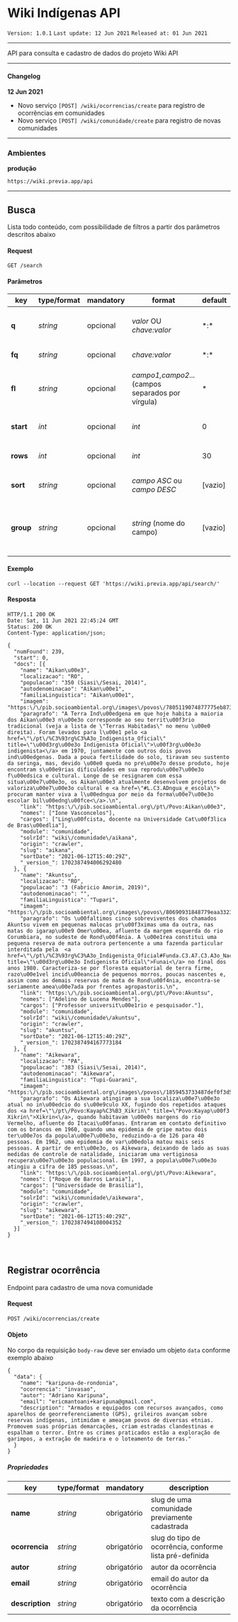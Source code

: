 # Wiki Indígenas API

`Version: 1.0.1` `Last update: 12 Jun 2021` `Released at: 01 Jun 2021`

------------

API para consulta e cadastro de dados do projeto Wiki API

------------

#### Changelog
**12 Jun 2021**
- Novo serviço `[POST] /wiki/ocorrencias/create` para registro de ocorrências em comunidades
- Novo serviço `[POST] /wiki/comunidade/create` para registro de novas comunidades


------------

### Ambientes

**produção**

    https://wiki.previa.app/api

------------

## Busca
Lista todo conteúdo, com possibilidade de filtros a partir dos parâmetros descritos abaixo

#### Request

`GET /search`

#### Parâmetros

| key | type/format | mandatory | format | default | description | 
|-----|-------------|-----------|--------|---------|-------------|
| **q** | *string* | opcional | *valor* OU *chave:valor*  | \*:\*  | query, termos a serem buscados | 
| **fq** | *string* | opcional | *chave:valor*  | \*:\*  | filtro de query |
|**fl**|*string*| opcional | *campo1,campo2...* (campos separados por vírgula)  | *  | campos que devem aparecer no resultado |
|**start**|*int*| opcional | *int*  | 0  | índice de início dos resultados |
|**rows**|*int*| opcional  | *int*  | 30  | quantidade de resultados  | 
|**sort**|*string*| opcional | *campo ASC* ou *campo DESC*  | [vazio]  | ordenação dos resultados |
|**group**|*string*| opcional | *string* (nome do campo)  | [vazio]  | campo para resultado ser agrupado por |



#### Exemplo
    curl --location --request GET 'https://wiki.previa.app/api/search/' 


#### Resposta
```
HTTP/1.1 200 OK
Date: Sat, 11 Jun 2021 22:45:24 GMT
Status: 200 OK
Content-Type: application/json;

{
  "numFound": 239,
  "start": 0,
  "docs": [{
    "name": "Aikan\u00e3",
    "localizacao": "RO",
    "populacao": "350 (Siasi\/Sesai, 2014)",
    "autodenominacao": "Aikan\u00e1",
    "familiaLinguistica": "Aikan\u00e1",
    "imagem": "https:\/\/pib.socioambiental.org\/images\/povos\/7805119074877775eb873b.jpg",
    "paragrafo": "A Terra Ind\u00edgena em que hoje habita a maioria dos Aikan\u00e3 n\u00e3o corresponde ao seu territ\u00f3rio tradicional (veja a lista de \"Terras Habitadas\" no menu \u00e0 direita). Foram levados para l\u00e1 pelo <a href=\"\/pt\/%C3%93rg%C3%A3o_Indigenista_Oficial\" title=\"\u00d3rg\u00e3o Indigenista Oficial\">\u00f3rg\u00e3o indigenista<\/a> em 1970, juntamente com outros dois povos ind\u00edgenas. Dada a pouca fertilidade do solo, tiravam seu sustento da seringa, mas, devido \u00e0 queda no pre\u00e7o desse produto, hoje encontram s\u00e9rias dificuldades em sua reprodu\u00e7\u00e3o f\u00edsica e cultural. Longe de se resignarem com essa situa\u00e7\u00e3o, os Aikan\u00e3 atualmente desenvolvem projetos de valoriza\u00e7\u00e3o cultural e <a href=\"#L.C3.ADngua_e_escola\"> procuram manter viva a l\u00edngua por meio da forma\u00e7\u00e3o escolar bil\u00edng\u00fce<\/a>.\n",
    "link": "https:\/\/pib.socioambiental.org\/pt\/Povo:Aikan\u00e3",
    "nomes": ["Ione Vasconcelos"],
    "cargos": ["Ling\u00fcista, docente na Universidade Cat\u00f3lica de Bras\u00edlia"],
    "module": "comunidade",
    "solrId": "wiki\/comunidade\/aikana",
    "origin": "crawler",
    "slug": "aikana",
    "sortDate": "2021-06-12T15:40:29Z",
    "_version_": 1702387494006292480
  }, {
    "name": "Akuntsu",
    "localizacao": "RO",
    "populacao": "3 (Fabricio Amorim, 2019)",
    "autodenominacao": "",
    "familiaLinguistica": "Tupari",
    "imagem": "https:\/\/pib.socioambiental.org\/images\/povos\/80690931848779eaa33236.jpg",
    "paragrafo": "Os \u00faltimos cinco sobreviventes dos chamados Akuntsu vivem em pequenas malocas pr\u00f3ximas uma da outra, nas matas do igarap\u00e9 Omer\u00ea, afluente da margem esquerda do rio Corumbiara, no sudeste de Rond\u00f4nia. A \u00e1rea constitui uma pequena reserva de mata outrora pertencente a uma fazenda particular interditada pela  <a href=\"\/pt\/%C3%93rg%C3%A3o_Indigenista_Oficial#Funda.C3.A7.C3.A3o_Nacional_do_.C3.8Dndio_.28Funai.29\" title=\"\u00d3rg\u00e3o Indigenista Oficial\">Funai<\/a> no final dos anos 1980. Caracteriza-se por floresta equatorial de terra firme, razo\u00e1vel incid\u00eancia de pequenos morros, poucas nascentes e, assim como as demais reservas de mata de Rond\u00f4nia, encontra-se seriamente amea\u00e7ada por frentes agropastoris.\n",
    "link": "https:\/\/pib.socioambiental.org\/pt\/Povo:Akuntsu",
    "nomes": ["Adelino de Lucena Mendes"],
    "cargos": ["Professor universit\u00e1rio e pesquisador."],
    "module": "comunidade",
    "solrId": "wiki\/comunidade\/akuntsu",
    "origin": "crawler",
    "slug": "akuntsu",
    "sortDate": "2021-06-12T15:40:29Z",
    "_version_": 1702387494167773184
  }, {
    "name": "Aikewara",
    "localizacao": "PA",
    "populacao": "383 (Siasi\/Sesai, 2014)",
    "autodenominacao": "Aikewara",
    "familiaLinguistica": "Tupi-Guarani",
    "imagem": "https:\/\/pib.socioambiental.org\/images\/povos\/1859453733487def0f3d523.jpg",
    "paragrafo": "Os Aikewara atingiram a sua localiza\u00e7\u00e3o atual no in\u00edcio do s\u00e9culo XX, fugindo dos repetidos ataques dos <a href=\"\/pt\/Povo:Kayap%C3%B3_Xikrin\" title=\"Povo:Kayap\u00f3 Xikrin\">Xikrin<\/a>, quando habitavam \u00e0s margens do rio Vermelho, afluente do Itacai\u00fanas. Entraram em contato definitivo com os brancos em 1960, quando uma epidemia de gripe matou dois ter\u00e7os da popula\u00e7\u00e3o, reduzindo-a de 126 para 40 pessoas. Em 1962, uma epidemia de var\u00edola matou mais seis pessoas. A partir de ent\u00e3o, os Aikewara, deixando de lado as suas medidas de controle de natalidade, iniciaram uma vertiginosa recupera\u00e7\u00e3o populacional. Em 1997, a popula\u00e7\u00e3o atingiu a cifra de 185 pessoas.\n",
    "link": "https:\/\/pib.socioambiental.org\/pt\/Povo:Aikewara",
    "nomes": ["Roque de Barros Laraia"],
    "cargos": ["Universidade de Brasilia"],
    "module": "comunidade",
    "solrId": "wiki\/comunidade\/aikewara",
    "origin": "crawler",
    "slug": "aikewara",
    "sortDate": "2021-06-12T15:40:29Z",
    "_version_": 1702387494108004352
  }]
}
```




&nbsp;
&nbsp;

## Registrar ocorrência
Endpoint para cadastro de uma nova comunidade

#### Request

`POST /wiki/ocorrencias/create`


#### Objeto
No corpo da requisição `body-raw` deve ser enviado um objeto `data` conforme exemplo abaixo

```
{
  "data": {
    "name": "karipuna-de-rondonia",
    "ocorrencia": "invasao",
    "autor": "Adriano Karipuna",
    "email": "ericmantoani+karipuna@gmail.com",
    "description": "Armados e equipados com recursos avançados, como aparelhos de georreferenciamento (GPS), grileiros avançam sobre reservas indígenas, intimidam e ameaçam povos de diversas etnias. Promovem suas próprias demarcações, criam estradas clandestinas e espalham o terror. Entre os crimes praticados estão a exploração de garimpos, a extração de madeira e o loteamento de terras."
  }
}
```

##### Propriedades
|key|type/format|mandatory|description|
| ------------ | ------------ | ------------ | ------------ |
|**name**|*string*| obrigatório | slug de uma comunidade previamente cadastrada |
|**ocorrencia**|*string*| obrigatório | slug do tipo de ocorrência, conforme lista pré-definida |
|**autor**|*string*| obrigatório | autor da ocorrência |
|**email**|*string*| obrigatório | email do autor da ocorrência |
|**description**|*string*| obrigatório | texto com a descrição da ocorrência |


